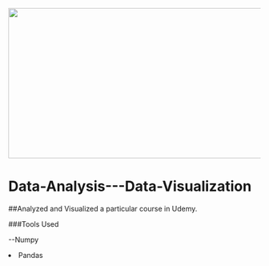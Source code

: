 <p align="center">
  <img  src="https://user-images.githubusercontent.com/78891081/185791372-b91e9ac2-2e22-4cc0-965f-12d197cfedbe.jpg" width = "600" height = "300" >
</p>

# Data-Analysis---Data-Visualization

##Analyzed and Visualized a particular course in Udemy.

###Tools Used

--Numpy
<li>Pandas


